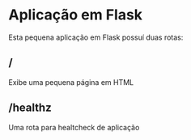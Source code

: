 # Aplicação em Flask

Esta pequena aplicação em Flask possuí duas rotas:

## /

Exibe uma pequena página em HTML

## /healthz

Uma rota para healtcheck de aplicação

